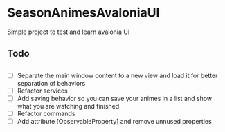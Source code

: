 # SeasonAnimesAvaloniaUI
Simple project to test and learn avalonia UI

## **Todo** <h2>
- [ ] Separate the main window content to a new view and load it for better separation of behaviors
- [ ] Refactor services
- [ ] Add saving behavior so you can save your animes in a list and show what you are watching and finished
- [ ] Refactor commands
- [ ] Add attribute [ObservableProperty] and remove unnused properties